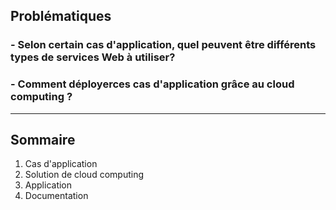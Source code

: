 ## Problématiques


### - Selon certain cas d'application, quel peuvent être différents types de services Web à utiliser? 
### - Comment déployerces cas d'application grâce au cloud computing ?

---

## Sommaire

1. Cas d'application
2. Solution de cloud computing
3. Application
4. Documentation